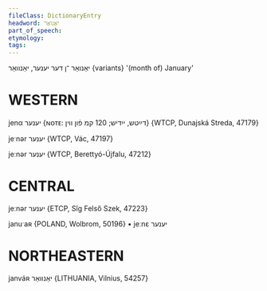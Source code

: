 ```yaml
---
fileClass: DictionaryEntry
headword: יאַנואַר
part_of_speech: 
etymology: 
tags: 
---
```

יאַנואַר
־ן
דער
יענער, יאַנוואַר {variants}
'(month of) January'

WESTERN
========

jenα יענער {ɴᴏᴛᴇ: דײַטש, ייִדיש; 120 קמ פֿון ווין} {WTCP, Dunajská Streda, 47179}

jeˑnər יענער {WTCP, Vác, 47197}

jeːnər יענער {WTCP, Berettyó-Újfalu, 47212}

CENTRAL
========

jeːnər יענער {ETCP, Sîg Felső Szek, 47223}

januˑaʀ {POLAND, Wolbrom, 50196}
	•	jeːnɛ יענער

NORTHEASTERN
==============

janváʀ יאַנוואַר {LITHUANIA, Vilnius, 54257}